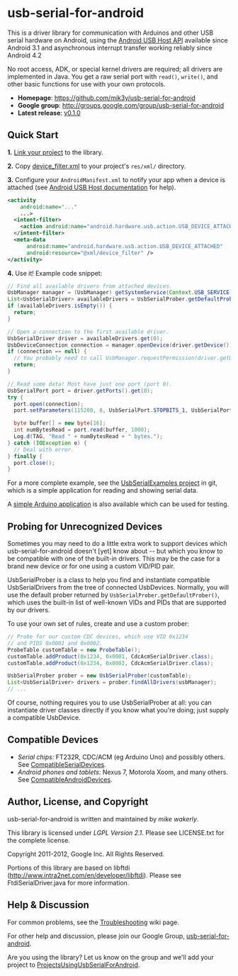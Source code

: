 # usb-serial-for-android

This is a driver library for communication with Arduinos and other USB serial hardware on
Android, using the
[Android USB Host API](http://developer.android.com/guide/topics/connectivity/usb/host.html)
available since Android 3.1 and asynchronous interrupt transfer working reliably since Android 4.2

No root access, ADK, or special kernel drivers are required; all drivers are implemented in
Java.  You get a raw serial port with `read()`, `write()`, and other basic
functions for use with your own protocols.

* **Homepage**: https://github.com/mik3y/usb-serial-for-android
* **Google group**: http://groups.google.com/group/usb-serial-for-android
* **Latest release**: [v0.1.0](https://github.com/mik3y/usb-serial-for-android/releases)

## Quick Start

**1.** [Link your project](https://github.com/mik3y/usb-serial-for-android/wiki/Building-From-Source) to the library.

**2.** Copy [device_filter.xml](https://github.com/mik3y/usb-serial-for-android/blob/master/usbSerialExamples/src/main/res/xml/device_filter.xml) to your project's `res/xml/` directory.

**3.** Configure your `AndroidManifest.xml` to notify your app when a device is attached (see [Android USB Host documentation](http://developer.android.com/guide/topics/connectivity/usb/host.html#discovering-d) for help).

```xml
<activity
    android:name="..."
    ...>
  <intent-filter>
    <action android:name="android.hardware.usb.action.USB_DEVICE_ATTACHED" />
  </intent-filter>
  <meta-data
      android:name="android.hardware.usb.action.USB_DEVICE_ATTACHED"
      android:resource="@xml/device_filter" />
</activity>
```

**4.** Use it! Example code snippet:

```java
// Find all available drivers from attached devices.
UsbManager manager = (UsbManager) getSystemService(Context.USB_SERVICE);
List<UsbSerialDriver> availableDrivers = UsbSerialProber.getDefaultProber().findAllDrivers(manager);
if (availableDrivers.isEmpty()) {
  return;
}

// Open a connection to the first available driver.
UsbSerialDriver driver = availableDrivers.get(0);
UsbDeviceConnection connection = manager.openDevice(driver.getDevice());
if (connection == null) {
  // You probably need to call UsbManager.requestPermission(driver.getDevice(), ..)
  return;
}

// Read some data! Most have just one port (port 0).
UsbSerialPort port = driver.getPorts().get(0);
try {
  port.open(connection);
  port.setParameters(115200, 8, UsbSerialPort.STOPBITS_1, UsbSerialPort.PARITY_NONE);

  byte buffer[] = new byte[16];
  int numBytesRead = port.read(buffer, 1000);
  Log.d(TAG, "Read " + numBytesRead + " bytes.");
} catch (IOException e) {
  // Deal with error.
} finally {
  port.close();
}
```

For a more complete example, see the
[UsbSerialExamples project](https://github.com/mik3y/usb-serial-for-android/blob/master/usbSerialExamples)
in git, which is a simple application for reading and showing serial data.

A [simple Arduino application](https://github.com/mik3y/usb-serial-for-android/blob/master/arduino)
is also available which can be used for testing.


## Probing for Unrecognized Devices

Sometimes you may need to do a little extra work to support devices which
usb-serial-for-android doesn't [yet] know about -- but which you know to be
compatible with one of the built-in drivers.  This may be the case for a brand
new device or for one using a custom VID/PID pair.

UsbSerialProber is a class to help you find and instantiate compatible
UsbSerialDrivers from the tree of connected UsbDevices.  Normally, you will use
the default prober returned by ``UsbSerialProber.getDefaultProber()``, which
uses the built-in list of well-known VIDs and PIDs that are supported by our
drivers.

To use your own set of rules, create and use a custom prober:

```java
// Probe for our custom CDC devices, which use VID 0x1234
// and PIDS 0x0001 and 0x0002.
ProbeTable customTable = new ProbeTable();
customTable.addProduct(0x1234, 0x0001, CdcAcmSerialDriver.class);
customTable.addProduct(0x1234, 0x0002, CdcAcmSerialDriver.class);

UsbSerialProber prober = new UsbSerialProber(customTable);
List<UsbSerialDriver> drivers = prober.findAllDrivers(usbManager);
// ...
```

Of course, nothing requires you to use UsbSerialProber at all: you can
instantiate driver classes directly if you know what you're doing; just supply
a compatible UsbDevice.


## Compatible Devices

* *Serial chips:* FT232R, CDC/ACM (eg Arduino Uno) and possibly others.
  See [CompatibleSerialDevices](https://github.com/mik3y/usb-serial-for-android/wiki/Compatible-Serial-Devices).
* *Android phones and tablets:* Nexus 7, Motorola Xoom, and many others.
  See [CompatibleAndroidDevices](https://github.com/mik3y/usb-serial-for-android/wiki/Compatible-Android-Devices).


## Author, License, and Copyright

usb-serial-for-android is written and maintained by *mike wakerly*.

This library is licensed under *LGPL Version 2.1*.  Please see LICENSE.txt for the
complete license.

Copyright 2011-2012, Google Inc. All Rights Reserved.

Portions of this library are based on libftdi
(http://www.intra2net.com/en/developer/libftdi).  Please see
FtdiSerialDriver.java for more information.

## Help & Discussion

For common problems, see the
[Troubleshooting](https://github.com/mik3y/usb-serial-for-android/wiki/Troubleshooting)
wiki page.

For other help and discussion, please join our Google Group,
[usb-serial-for-android](https://groups.google.com/forum/?fromgroups#!forum/usb-serial-for-android).

Are you using the library? Let us know on the group and we'll add your project to
[ProjectsUsingUsbSerialForAndroid](https://github.com/mik3y/usb-serial-for-android/wiki/Projects-Using-usb-serial-for-android).


